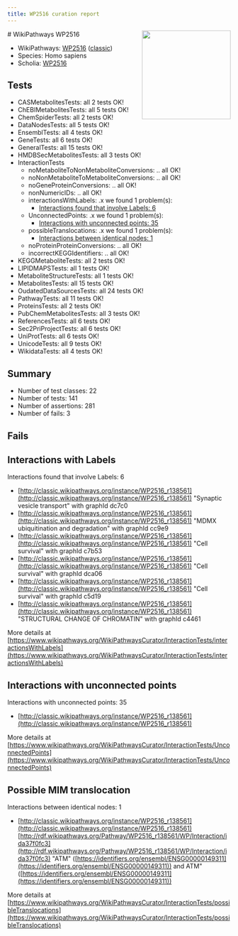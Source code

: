 ```yaml
---
title: WP2516 curation report
---
```


<img style="float: right; width: 200px" src="https://upload.wikimedia.org/wikipedia/commons/thumb/8/83/Wplogo_with_text_500.png/640px-Wplogo_with_text_500.png" />
# WikiPathways WP2516

* WikiPathways: [WP2516](https://wikipathways.org/pathways/WP2516) ([classic](https://classic.wikipathways.org/instance/WP2516))
* Species: Homo sapiens
* Scholia: [WP2516](https://scholia.toolforge.org/wikipathways/WP2516)
## Tests
* CASMetabolitesTests: all 2 tests OK!
* ChEBIMetabolitesTests: all 5 tests OK!
* ChemSpiderTests: all 2 tests OK!
* DataNodesTests: all 5 tests OK!
* EnsemblTests: all 4 tests OK!
* GeneTests: all 6 tests OK!
* GeneralTests: all 15 tests OK!
* HMDBSecMetabolitesTests: all 3 tests OK!
* InteractionTests
    * noMetaboliteToNonMetaboliteConversions: .. all OK!
    * noNonMetaboliteToMetaboliteConversions: .. all OK!
    * noGeneProteinConversions: .. all OK!
    * nonNumericIDs: .. all OK!
    * interactionsWithLabels: .x we found 1 problem(s):
        * [Interactions found that involve Labels: 6](#630d267d)
    * UnconnectedPoints: .x we found 1 problem(s):
        * [Interactions with unconnected points: 35](#7f1d40ba)
    * possibleTranslocations: .x we found 1 problem(s):
        * [Interactions between identical nodes: 1](#1c118206)
    * noProteinProteinConversions: .. all OK!
    * incorrectKEGGIdentifiers: .. all OK!
* KEGGMetaboliteTests: all 2 tests OK!
* LIPIDMAPSTests: all 1 tests OK!
* MetaboliteStructureTests: all 1 tests OK!
* MetabolitesTests: all 15 tests OK!
* OudatedDataSourcesTests: all 24 tests OK!
* PathwayTests: all 11 tests OK!
* ProteinsTests: all 2 tests OK!
* PubChemMetabolitesTests: all 3 tests OK!
* ReferencesTests: all 6 tests OK!
* Sec2PriProjectTests: all 6 tests OK!
* UniProtTests: all 6 tests OK!
* UnicodeTests: all 9 tests OK!
* WikidataTests: all 4 tests OK!


## Summary

* Number of test classes: 22
* Number of tests: 141
* Number of assertions: 281
* Number of fails: 3

## Fails

<a name="630d267d" />

## Interactions with Labels

Interactions found that involve Labels: 6

* [http://classic.wikipathways.org/instance/WP2516_r138561](http://classic.wikipathways.org/instance/WP2516_r138561) "Synaptic vesicle transport" with graphId dc7c0
* [http://classic.wikipathways.org/instance/WP2516_r138561](http://classic.wikipathways.org/instance/WP2516_r138561) "MDMX ubiquitination 
and degradation" with graphId cc9e9
* [http://classic.wikipathways.org/instance/WP2516_r138561](http://classic.wikipathways.org/instance/WP2516_r138561) "Cell survival" with graphId c7b53
* [http://classic.wikipathways.org/instance/WP2516_r138561](http://classic.wikipathways.org/instance/WP2516_r138561) "Cell survival" with graphId dca06
* [http://classic.wikipathways.org/instance/WP2516_r138561](http://classic.wikipathways.org/instance/WP2516_r138561) "Cell survival" with graphId c5d19
* [http://classic.wikipathways.org/instance/WP2516_r138561](http://classic.wikipathways.org/instance/WP2516_r138561) "STRUCTURAL CHANGE
OF CHROMATIN" with graphId c4461


More details at [https://www.wikipathways.org/WikiPathwaysCurator/InteractionTests/interactionsWithLabels](https://www.wikipathways.org/WikiPathwaysCurator/InteractionTests/interactionsWithLabels)

<a name="7f1d40ba" />

## Interactions with unconnected points

Interactions with unconnected points: 35

* [http://classic.wikipathways.org/instance/WP2516_r138561](http://classic.wikipathways.org/instance/WP2516_r138561)


More details at [https://www.wikipathways.org/WikiPathwaysCurator/InteractionTests/UnconnectedPoints](https://www.wikipathways.org/WikiPathwaysCurator/InteractionTests/UnconnectedPoints)

<a name="1c118206" />

## Possible MIM translocation

Interactions between identical nodes: 1

* [http://classic.wikipathways.org/instance/WP2516_r138561](http://classic.wikipathways.org/instance/WP2516_r138561) [http://rdf.wikipathways.org/Pathway/WP2516_r138561/WP/Interaction/ida37f0fc3](http://rdf.wikipathways.org/Pathway/WP2516_r138561/WP/Interaction/ida37f0fc3) "ATM" ([https://identifiers.org/ensembl/ENSG00000149311](https://identifiers.org/ensembl/ENSG00000149311)) and 
ATM" ([https://identifiers.org/ensembl/ENSG00000149311](https://identifiers.org/ensembl/ENSG00000149311))


More details at [https://www.wikipathways.org/WikiPathwaysCurator/InteractionTests/possibleTranslocations](https://www.wikipathways.org/WikiPathwaysCurator/InteractionTests/possibleTranslocations)

